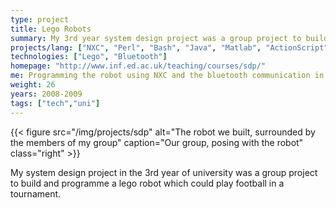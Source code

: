 ```yaml
---
type: project
title: Lego Robots
summary: My 3rd year system design project was a group project to build a lego robot which could play football in a tournament.
projects/lang: ["NXC", "Perl", "Bash", "Java", "Matlab", "ActionScript", "C"]
technologies: ["Lego", "Bluetooth"]
homepage: "http://www.inf.ed.ac.uk/teaching/courses/sdp/"
me: Programming the robot using NXC and the bluetooth communication in Perl.
weight: 26
years: 2008-2009
tags: ["tech","uni"]
---
```

{{< figure src="/img/projects/sdp" alt="The robot we built, surrounded by the members of my group" caption="Our group, posing with the robot" class="right" >}}

My system design project in the 3rd year of university was a group project to build and programme a lego robot which could play football in a tournament.